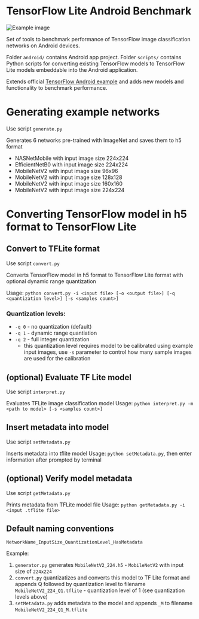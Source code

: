 # TensorFlow Lite Android Benchmark
![Example image](https://i.imgur.com/S0esLtK.jpg)



Set of tools to benchmark performance of TensorFlow image classification networks on Android devices.

Folder `android/` contains Android app project.
Folder `scripts/` contains Python scripts for converting existing TensorFlow models to TensorFlow Lite models embeddable into the Android application.

Extends official [TensorFlow Android example](https://github.com/tensorflow/examples/tree/master/lite/examples/image_classification/android) and adds new models and functionality to benchmark performance.

# Generating example networks
Use script `generate.py`

Generates 6 networks pre-trained with ImageNet and saves them to h5 format
- NASNetMobile with input image size 224x224
- EfficientNetB0 with input image size 224x224
- MobileNetV2 with input image size 96x96
- MobileNetV2 with input image size 128x128
- MobileNetV2 with input image size 160x160
- MobileNetV2 with input image size 224x224

# Converting TensorFlow model in h5 format to TensorFlow Lite

## Convert to TFLite format
Use script `convert.py`

Converts TensorFlow model in h5 format to TensorFlow Lite format with optional dynamic range quantization

Usage: `python convert.py -i <input file> [-o <output file>] [-q <quantization level>] [-s <samples count>]`

### Quantization levels:
- `-q 0` - no quantization (default)
- `-q 1` - dynamic range quantiation
- `-q 2` - full integer quantization
    - this quantization level requires model to be calibrated using example input images, use `-s` parameter to control how many sample images are used for the calibration

## (optional) Evaluate TF Lite model
Use script `interpret.py`

Evaluates TFLite image classification model
Usage: `python interpret.py -m <path to model> [-s <samples count>]`

## Insert metadata into model
Use script `setMetadata.py`

Inserts metadata into tflite model
Usage: `python setMetadata.py`, then enter information after prompted by terminal

## (optional) Verify model metadata 
Use script `getMetadata.py`

Prints metadata from TFLite model file
Usage: `python getMetadata.py -i <input .tflite file>`

## Default naming conventions
`NetworkName_InputSize_QuantizationLevel_HasMetadata`

Example:
1. `generator.py` generates `MobileNetV2_224.h5` - `MobileNetV2` with input size of `224x224`
2. `convert.py` quantizatizes and converts this model to TF Lite format and appends Q followed by quantization level to filename `MobileNetV2_224_Q1.tflite` - quantization level of 1 (see quantization levels above)
3. `setMetadata.py` adds metadata to the model and appends `_M` to filename `MobileNetV2_224_Q1_M.tflite`
